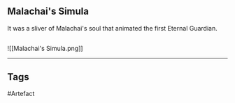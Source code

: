## Malachai's Simula
It was a sliver of Malachai's soul
that animated the first Eternal Guardian.
## 
![[Malachai's Simula.png]]

---
## Tags
#Artefact